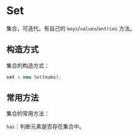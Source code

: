 # Set

集合，可迭代。有自己的 `keys`/`values`/`entries` 方法。

## 构造方式

集合的构造方式：

```js
set = new Set(nums);
```

## 常用方法

集合的常用方法：

`has`：判断元素是否存在集合中。
